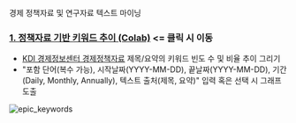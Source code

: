 경제 정책자료 및 연구자료 텍스트 마이닝



### [1. 정책자료 기반 키워드 추이 (Colab)](https://colab.research.google.com/github/jo-cho/eitm/blob/main/text_analysis/EPIC_Keyword_Plot.ipynb) <= 클릭 시 이동
 - [KDI 경제정보센터 경제정책자료](https://eiec.kdi.re.kr/policy/materialList.do) 제목/요약의 키워드 빈도 수 및 비율 추이 그리기
 - "포함 단어(복수 가능), 시작날짜(YYYY-MM-DD),  끝날짜(YYYY-MM-DD), 기간(Daily, Monthly, Annually), 텍스트 출처(제목, 요약)" 입력 혹은 선택 시 그래프 도출

![epic_keywords](https://github.com/user-attachments/assets/baada1c3-1bca-4c62-a5c5-00a54bbda9d0)
